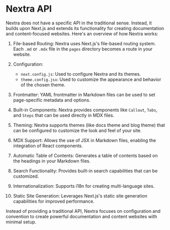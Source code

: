 

  # Nextra API

Nextra does not have a specific API in the traditional sense. Instead, it builds upon Next.js and extends its functionality for creating documentation and content-focused websites. Here's an overview of how Nextra works:

1. File-based Routing: 
   Nextra uses Next.js's file-based routing system. Each `.md` or `.mdx` file in the `pages` directory becomes a route in your website.

2. Configuration:
   - `next.config.js`: Used to configure Nextra and its themes.
   - `theme.config.jsx`: Used to customize the appearance and behavior of the chosen theme.

3. Frontmatter:
   YAML frontmatter in Markdown files can be used to set page-specific metadata and options.

4. Built-in Components:
   Nextra provides components like `Callout`, `Tabs`, and `Steps` that can be used directly in MDX files.

5. Theming:
   Nextra supports themes (like docs theme and blog theme) that can be configured to customize the look and feel of your site.

6. MDX Support:
   Allows the use of JSX in Markdown files, enabling the integration of React components.

7. Automatic Table of Contents:
   Generates a table of contents based on the headings in your Markdown files.

8. Search Functionality:
   Provides built-in search capabilities that can be customized.

9. Internationalization:
   Supports i18n for creating multi-language sites.

10. Static Site Generation:
    Leverages Next.js's static site generation capabilities for improved performance.

Instead of providing a traditional API, Nextra focuses on configuration and convention to create powerful documentation and content websites with minimal setup.

  